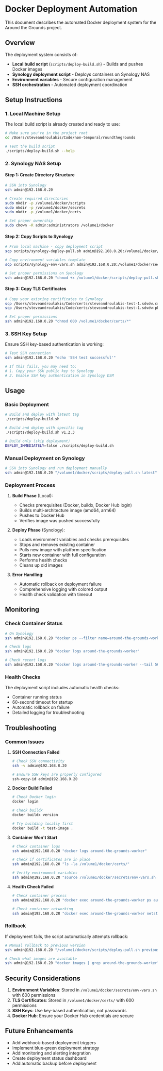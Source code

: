 # Docker Deployment Automation

This document describes the automated Docker deployment system for the Around the Grounds project.

## Overview

The deployment system consists of:
- **Local build script** (`scripts/deploy-build.sh`) - Builds and pushes Docker images
- **Synology deployment script** - Deploys containers on Synology NAS
- **Environment variables** - Secure configuration management
- **SSH orchestration** - Automated deployment coordination

## Setup Instructions

### 1. Local Machine Setup

The local build script is already created and ready to use:

```bash
# Make sure you're in the project root
cd /Users/steveandroulakis/Code/non-temporal/roundthegrounds

# Test the build script
./scripts/deploy-build.sh --help
```

### 2. Synology NAS Setup

#### Step 1: Create Directory Structure
```bash
# SSH into Synology
ssh admin@192.168.0.20

# Create required directories
sudo mkdir -p /volume1/docker/scripts
sudo mkdir -p /volume1/docker/secrets
sudo mkdir -p /volume1/docker/certs

# Set proper ownership
sudo chown -R admin:administrators /volume1/docker
```

#### Step 2: Copy Scripts to Synology
```bash
# From local machine - copy deployment script
scp scripts/synology-deploy-pull.sh admin@192.168.0.20:/volume1/docker/scripts/deploy-pull.sh

# Copy environment variables template
scp scripts/synology-env-vars.sh admin@192.168.0.20:/volume1/docker/secrets/env-vars.sh

# Set proper permissions on Synology
ssh admin@192.168.0.20 "chmod +x /volume1/docker/scripts/deploy-pull.sh && chmod 600 /volume1/docker/secrets/env-vars.sh"
```

#### Step 3: Copy TLS Certificates
```bash
# Copy your existing certificates to Synology
scp /Users/steveandroulakis/Code/certs/steveandroulakis-test-1.sdvdw.crt admin@192.168.0.20:/volume1/docker/certs/
scp /Users/steveandroulakis/Code/certs/steveandroulakis-test-1.sdvdw-pkcs8.key admin@192.168.0.20:/volume1/docker/certs/

# Set proper permissions
ssh admin@192.168.0.20 "chmod 600 /volume1/docker/certs/*"
```

### 3. SSH Key Setup

Ensure SSH key-based authentication is working:

```bash
# Test SSH connection
ssh admin@192.168.0.20 "echo 'SSH test successful'"

# If this fails, you may need to:
# 1. Copy your SSH public key to Synology
# 2. Enable SSH key authentication in Synology DSM
```

## Usage

### Basic Deployment

```bash
# Build and deploy with latest tag
./scripts/deploy-build.sh

# Build and deploy with specific tag
./scripts/deploy-build.sh v1.2.3

# Build only (skip deployment)
DEPLOY_IMMEDIATELY=false ./scripts/deploy-build.sh
```

### Manual Deployment on Synology

```bash
# SSH into Synology and run deployment manually
ssh admin@192.168.0.20 "/volume1/docker/scripts/deploy-pull.sh latest"
```

### Deployment Process

1. **Build Phase** (Local):
   - Checks prerequisites (Docker, buildx, Docker Hub login)
   - Builds multi-architecture image (amd64, arm64)
   - Pushes to Docker Hub
   - Verifies image was pushed successfully

2. **Deploy Phase** (Synology):
   - Loads environment variables and checks prerequisites
   - Stops and removes existing container
   - Pulls new image with platform specification
   - Starts new container with full configuration
   - Performs health checks
   - Cleans up old images

3. **Error Handling**:
   - Automatic rollback on deployment failure
   - Comprehensive logging with colored output
   - Health check validation with timeout

## Monitoring

### Check Container Status

```bash
# On Synology
ssh admin@192.168.0.20 "docker ps --filter name=around-the-grounds-worker"

# Check logs
ssh admin@192.168.0.20 "docker logs around-the-grounds-worker"

# Check recent logs
ssh admin@192.168.0.20 "docker logs around-the-grounds-worker --tail 50"
```

### Health Checks

The deployment script includes automatic health checks:
- Container running status
- 60-second timeout for startup
- Automatic rollback on failure
- Detailed logging for troubleshooting

## Troubleshooting

### Common Issues

1. **SSH Connection Failed**
   ```bash
   # Check SSH connectivity
   ssh -v admin@192.168.0.20
   
   # Ensure SSH keys are properly configured
   ssh-copy-id admin@192.168.0.20
   ```

2. **Docker Build Failed**
   ```bash
   # Check Docker login
   docker login
   
   # Check buildx
   docker buildx version
   
   # Try building locally first
   docker build -t test-image .
   ```

3. **Container Won't Start**
   ```bash
   # Check container logs
   ssh admin@192.168.0.20 "docker logs around-the-grounds-worker"
   
   # Check if certificates are in place
   ssh admin@192.168.0.20 "ls -la /volume1/docker/certs/"
   
   # Verify environment variables
   ssh admin@192.168.0.20 "source /volume1/docker/secrets/env-vars.sh && env | grep TEMPORAL"
   ```

4. **Health Check Failed**
   ```bash
   # Check container process
   ssh admin@192.168.0.20 "docker exec around-the-grounds-worker ps aux"
   
   # Check container networking
   ssh admin@192.168.0.20 "docker exec around-the-grounds-worker netstat -tlnp"
   ```

### Rollback

If deployment fails, the script automatically attempts rollback:

```bash
# Manual rollback to previous version
ssh admin@192.168.0.20 "/volume1/docker/scripts/deploy-pull.sh previous-tag"

# Check what images are available
ssh admin@192.168.0.20 "docker images | grep around-the-grounds-worker"
```

## Security Considerations

1. **Environment Variables**: Stored in `/volume1/docker/secrets/env-vars.sh` with 600 permissions
2. **TLS Certificates**: Stored in `/volume1/docker/certs/` with 600 permissions
3. **SSH Keys**: Use key-based authentication, not passwords
4. **Docker Hub**: Ensure your Docker Hub credentials are secure

## Future Enhancements

- Add webhook-based deployment triggers
- Implement blue-green deployment strategy
- Add monitoring and alerting integration
- Create deployment status dashboard
- Add automatic backup before deployment